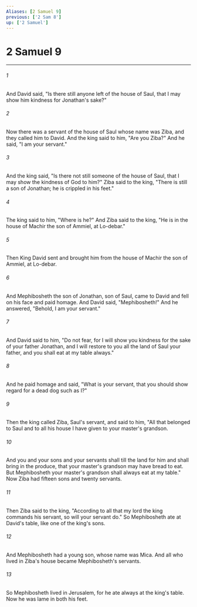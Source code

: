 ```yaml
---
Aliases: [2 Samuel 9]
previous: ['2 Sam 8']
up: ['2 Samuel']
---
```

# 2 Samuel 9

***

 

###### 1 
And David said, "Is there still anyone left of the house of Saul, that I may show him kindness for Jonathan's sake?" 
 

###### 2 
Now there was a servant of the house of Saul whose name was Ziba, and they called him to David. And the king said to him, "Are you Ziba?" And he said, "I am your servant." 
 

###### 3 
And the king said, "Is there not still someone of the house of Saul, that I may show the kindness of God to him?" Ziba said to the king, "There is still a son of Jonathan; he is crippled in his feet." 
 

###### 4 
The king said to him, "Where is he?" And Ziba said to the king, "He is in the house of Machir the son of Ammiel, at Lo-debar." 
 

###### 5 
Then King David sent and brought him from the house of Machir the son of Ammiel, at Lo-debar. 
 

###### 6 
And Mephibosheth the son of Jonathan, son of Saul, came to David and fell on his face and paid homage. And David said, "Mephibosheth!" And he answered, "Behold, I am your servant." 
 

###### 7 
And David said to him, "Do not fear, for I will show you kindness for the sake of your father Jonathan, and I will restore to you all the land of Saul your father, and you shall eat at my table always." 
 

###### 8 
And he paid homage and said, "What is your servant, that you should show regard for a dead dog such as I?"
 
 

###### 9 
Then the king called Ziba, Saul's servant, and said to him, "All that belonged to Saul and to all his house I have given to your master's grandson. 
 

###### 10 
And you and your sons and your servants shall till the land for him and shall bring in the produce, that your master's grandson may have bread to eat. But Mephibosheth your master's grandson shall always eat at my table." Now Ziba had fifteen sons and twenty servants. 
 

###### 11 
Then Ziba said to the king, "According to all that my lord the king commands his servant, so will your servant do." So Mephibosheth ate at David's table, like one of the king's sons. 
 

###### 12 
And Mephibosheth had a young son, whose name was Mica. And all who lived in Ziba's house became Mephibosheth's servants. 
 

###### 13 
So Mephibosheth lived in Jerusalem, for he ate always at the king's table. Now he was lame in both his feet.
 
